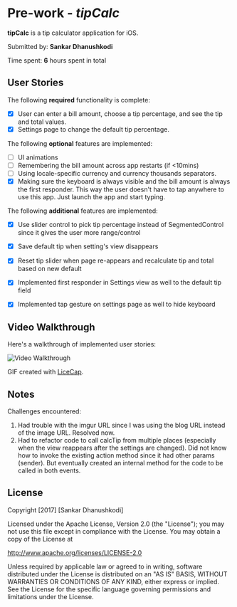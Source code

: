 # Pre-work - *tipCalc*

**tipCalc** is a tip calculator application for iOS.

Submitted by: **Sankar Dhanushkodi**

Time spent: **6** hours spent in total

## User Stories

The following **required** functionality is complete:

* [X] User can enter a bill amount, choose a tip percentage, and see the tip and total values.
* [X] Settings page to change the default tip percentage.

The following **optional** features are implemented:
* [ ] UI animations
* [ ] Remembering the bill amount across app restarts (if <10mins)
* [ ] Using locale-specific currency and currency thousands separators.
* [X] Making sure the keyboard is always visible and the bill amount is always the first responder. This way the user doesn't have to tap anywhere to use this app. Just launch the app and start typing.

The following **additional** features are implemented:

- [X] Use slider control to pick tip percentage instead of SegmentedControl since it gives the user more range/control
- [X] Save default tip when setting's view disappears
- [X] Reset tip slider when page re-appears and recalculate tip and total based on new default
- [X] Implemented first responder in Settings view as well to the default tip field
- [X] Implemented tap gesture on settings page as well to hide keyboard


## Video Walkthrough 

Here's a walkthrough of implemented user stories:

<img src='http://i.imgur.com/6kWM8GG.gifv' title='Video Walkthrough' width='' alt='Video Walkthrough' />

GIF created with [LiceCap](http://www.cockos.com/licecap/).

## Notes

Challenges encountered: 
1. Had trouble with the imgur URL since I was using the blog URL instead of the image URL.  Resolved now.
2. Had to refactor code to call calcTip from multiple places (especially when the view reappears after the settings are changed).  Did not know how to invoke the existing action method since it had other params (sender).  But eventually created an internal method for the code to be called in both events.

## License

Copyright [2017] [Sankar Dhanushkodi]

Licensed under the Apache License, Version 2.0 (the "License");
you may not use this file except in compliance with the License.
You may obtain a copy of the License at

http://www.apache.org/licenses/LICENSE-2.0

Unless required by applicable law or agreed to in writing, software
distributed under the License is distributed on an "AS IS" BASIS,
WITHOUT WARRANTIES OR CONDITIONS OF ANY KIND, either express or implied.
See the License for the specific language governing permissions and
limitations under the License.
